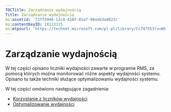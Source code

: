 ```yaml
---
TOCTitle: Zarządzanie wydajnością
Title: Zarządzanie wydajnością
ms:assetid: '72ff5946-12c4-410f-81e7-99aeb3ad623c'
ms:contentKeyID: 18123315
ms:mtpsurl: 'https://technet.microsoft.com/pl-pl/library/Cc747553(v=WS.10)'
---
```


Zarządzanie wydajnością
=======================

W tej części opisano liczniki wydajności zawarte w programie RMS, za pomocą których można monitorować różne aspekty wydajności systemu. Opisano tu także techniki służące optymalizowaniu wydajności systemu.

W tej części omówiono następujące zagadnienia:

-   [Korzystanie z liczników wydajności](https://technet.microsoft.com/096c3b17-c082-46c4-939c-4373af0c9dec)
-   [Optymalizowanie wydajności](https://technet.microsoft.com/24dc9ca4-652b-41a6-9a99-95fdeca9120b)
